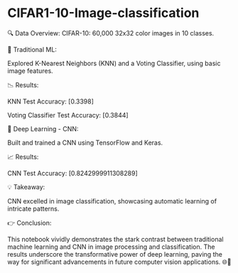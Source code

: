 # CIFAR1-10-Image-classification
🔍 Data Overview: CIFAR-10: 60,000 32x32 color images in 10 classes.

🤖 Traditional ML:

Explored K-Nearest Neighbors (KNN) and a Voting Classifier, using basic image features.

📉 Results:

KNN Test Accuracy: [0.3398]

Voting Classifier Test Accuracy: [0.3844]

🚀 Deep Learning - CNN:

Built and trained a CNN using TensorFlow and Keras.

📈 Results:

CNN Test Accuracy: [0.8242999911308289]

💡 Takeaway:

CNN excelled in image classification, showcasing automatic learning of intricate patterns.

👉 Conclusion:

This notebook vividly demonstrates the stark contrast between traditional machine learning and CNN in image processing and classification. The results underscore the transformative power of deep learning, paving the way for significant advancements in future computer vision applications. 🌐🚀
